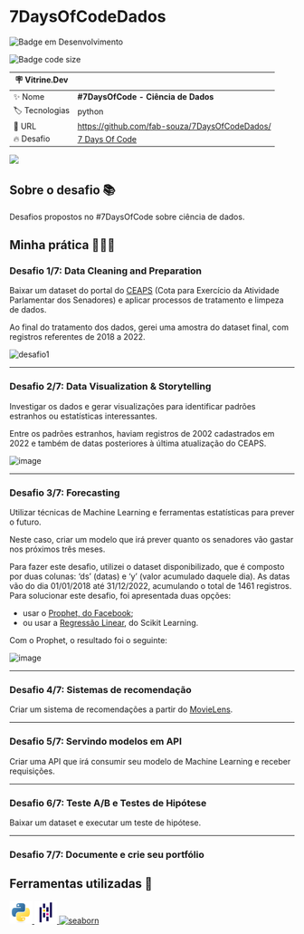 # 7DaysOfCodeDados

![Badge em Desenvolvimento](http://img.shields.io/static/v1?label=STATUS&message=EM%20DESENVOLVIMENTO&color=GREEN&style=for-the-badge)

![Badge code size](https://img.shields.io/github/languages/code-size/fab-souza/7DaysOfCodeDados)


| :placard: Vitrine.Dev |    |
| -------------  | --- |
| :sparkles: Nome        | **#7DaysOfCode - Ciência de Dados**
| :label: Tecnologias | python
| :rocket: URL         | https://github.com/fab-souza/7DaysOfCodeDados/
| :fire: Desafio     | [7 Days Of Code](https://7daysofcode.io/matricula/data-science)


![](https://user-images.githubusercontent.com/67301805/196429854-c14b2ec3-d886-4e35-a5af-3c180ad2c073.jpg#vitrinedev)

## Sobre o desafio 📚
Desafios propostos no #7DaysOfCode sobre ciência de dados.

## Minha prática 👩🏻‍💻

### Desafio 1/7: Data Cleaning and Preparation

Baixar um dataset do portal do [CEAPS](https://www12.senado.leg.br/transparencia/dados-abertos-transparencia/dados-abertos-ceaps?utm_source=ActiveCampaign&utm_medium=email&utm_content=%237DaysOfCode+-+Ci%C3%AAncia+de+Dados+1%2F7%3A+Data+Cleaning+and+Preparation&utm_campaign=%5BAlura+%237Days+Of+Code%5D%28Java%29+Dia+1%2F7%3A+Consumir+uma+API+de+filmes) (Cota para Exercício da Atividade Parlamentar dos Senadores) e aplicar processos de tratamento e limpeza de dados.

Ao final do tratamento dos dados, gerei uma amostra do dataset final, com registros referentes de 2018 a 2022.

![desafio1](https://user-images.githubusercontent.com/67301805/196568820-104b4574-699b-4d09-a4c3-efc1a205ccdf.jpg)

---

### Desafio 2/7: Data Visualization & Storytelling
Investigar os dados e gerar visualizações para identificar padrões estranhos ou estatísticas interessantes.

Entre os padrões estranhos, haviam registros de 2002 cadastrados em 2022 e também de datas posteriores à última atualização do CEAPS.

![image](https://user-images.githubusercontent.com/67301805/211164338-665df1e1-1518-41c9-9c58-5d08f198b6c2.png)



---

### Desafio 3/7: Forecasting

Utilizar técnicas de Machine Learning e ferramentas estatísticas para prever o futuro.

Neste caso, criar um modelo que irá prever quanto os senadores vão gastar nos próximos três meses.

Para fazer este desafio, utilizei o dataset disponibilizado, que é composto por duas colunas: ‘ds’ (datas) e ‘y’ (valor acumulado daquele dia). As datas vão do dia 01/01/2018 até 31/12/2022, acumulando o total de 1461 registros. Para solucionar este desafio, foi apresentada duas opções:
- usar o [Prophet, do Facebook](https://facebook.github.io/prophet/docs/quick_start.html#python-api);
- ou usar a [Regressão Linear](https://matheusfacure.github.io/2017/07/19/MQO-sklearn/?utm_source=ActiveCampaign&utm_medium=email&utm_content=%237DaysOfCode+-+Ci%C3%AAncia+de+Dados+3%2F7%3A+Forecasting&utm_campaign=%5BAlura+%237Days+Of+Code%5D%28Java%29+Dia+3%2F7%3A+Modelando+um+dom%C3%ADnio), do Scikit Learning.

Com o Prophet, o resultado foi o seguinte:

![image](https://user-images.githubusercontent.com/67301805/212771766-8136d574-1d19-49a3-9b36-f6e0c398e78f.png)



---

### Desafio 4/7: Sistemas de recomendação

Criar um sistema de recomendações a partir do [MovieLens](https://grouplens.org/datasets/movielens/100k/?utm_source=ActiveCampaign&utm_medium=email&utm_content=%237DaysOfCode+-+Ci%C3%AAncia+de+Dados+4%2F7%3A+%F0%9F%91%A9%F0%9F%8F%BD%E2%80%8D%F0%9F%92%BB+Sistemas+de+recomenda%C3%A7%C3%A3o&utm_campaign=%5BAlura+%237Days+Of+Code%5D%28Java%29+Dia+4%2F7%3A+Gerando+o+HTML).





---

### Desafio 5/7: Servindo modelos em API

Criar uma API que irá consumir seu modelo de Machine Learning e receber requisições.




---

### Desafio 6/7: Teste A/B e Testes de Hipótese

Baixar um dataset e executar um teste de hipótese.



---

### Desafio 7/7: Documente e crie seu portfólio





## Ferramentas utilizadas 🧰
<p> <a href="https://www.python.org" target="_blank" rel="noreferrer"> <img src="https://raw.githubusercontent.com/devicons/devicon/master/icons/python/python-original.svg" alt="python" width="40" height="40"/> </a> 
    <a href="https://pandas.pydata.org/" target="_blank" rel="noreferrer"> <img src="https://raw.githubusercontent.com/devicons/devicon/2ae2a900d2f041da66e950e4d48052658d850630/icons/pandas/pandas-original.svg" alt="pandas" width="40" height="40"/> </a>
    <a href="https://seaborn.pydata.org/" target="_blank" rel="noreferrer"> <img src="https://seaborn.pydata.org/_images/logo-mark-lightbg.svg" alt="seaborn" width="40" height="40"/> </a>
    </p>

